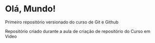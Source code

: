 # Olá, Mundo!
 Primeiro repositório versionado do curso de Git e Github 

 Repositório criado durante a aula de criação de repositório do Curso em Video
 
